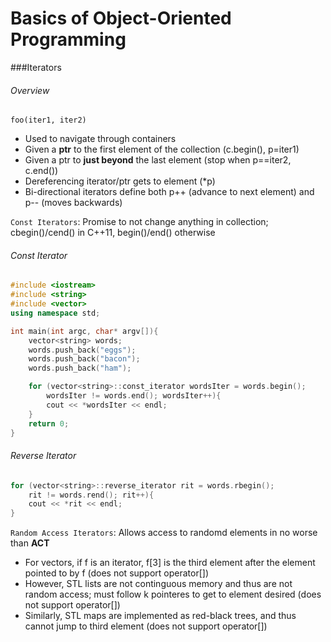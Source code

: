 Basics of Object-Oriented Programming
======

###Iterators

###### Overview

`foo(iter1, iter2)`

- Used to navigate through containers
- Given a **ptr** to the first element of the collection (c.begin(), p=iter1) 
- Given a ptr to **just beyond** the last element (stop when p==iter2, c.end())
- Dereferencing iterator/ptr gets to element (*p)
- Bi-directional iterators define both p++ (advance to next element) and p-- (moves backwards)

`Const Iterators`: Promise to not change anything in collection; cbegin()/cend() in C++11, begin()/end() otherwise
###### Const Iterator 
```cpp
#include <iostream>
#include <string>
#include <vector>
using namespace std;

int main(int argc, char* argv[]){
	vector<string> words;
	words.push_back("eggs");
	words.push_back("bacon");
	words.push_back("ham");

	for (vector<string>::const_iterator wordsIter = words.begin(); 
		wordsIter != words.end(); wordsIter++){
		cout << *wordsIter << endl;
	}
	return 0;
}
```

###### Reverse Iterator
```cpp
for (vector<string>::reverse_iterator rit = words.rbegin();
    rit != words.rend(); rit++){
    cout << *rit << endl;
}
```



`Random Access Iterators`: Allows access to randomd elements in no worse than **ACT**

- For vectors, if f is an iterator, f[3] is the third element after the element pointed to by f (does not support operator[])
- However, STL lists are not continguous memory and thus are not random access; must follow k pointeres to get to element desired (does not support operator[])
- Similarly, STL maps are implemented as red-black trees, and thus cannot jump to third element (does not support operator[])